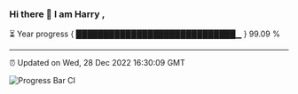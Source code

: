 ### Hi there 👋 I am Harry , 

⏳ Year progress { █████████████████████████████▁ } 99.09 %

---

⏰ Updated on Wed, 28 Dec 2022 16:30:09 GMT

![Progress Bar CI](https://github.com/duykhang68/duykhang68/workflows/Progress%20Bar%20CI/badge.svg)

